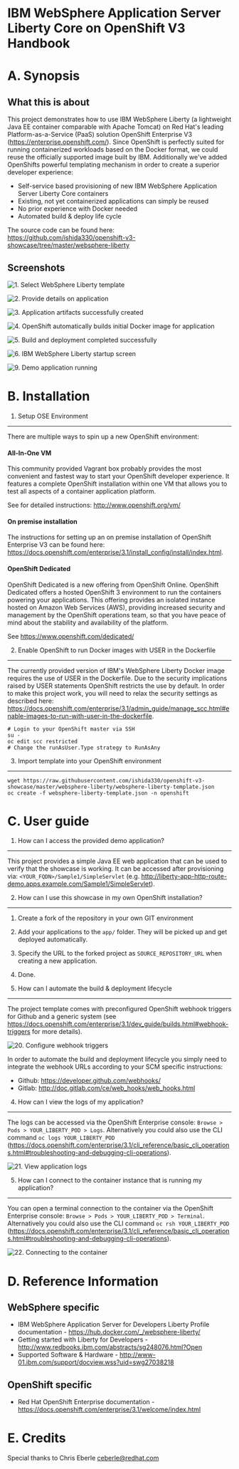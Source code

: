 IBM WebSphere Application Server Liberty Core on OpenShift V3 Handbook
======================================================================

A. Synopsis
===========

What this is about
------------------
This project demonstrates how to use IBM WebSphere Liberty (a lightweight Java EE container comparable with Apache Tomcat) on Red Hat's leading  Platform-as-a-Service (PaaS) solution OpenShift Enterprise V3 (https://enterprise.openshift.com/). Since OpenShift is perfectly suited for running containerized workloads based on the Docker format, we could reuse the officially supported image built by IBM. Additionally we've added OpenShifts powerful templating mechanism in order to create a superior developer experience:

* Self-service based provisioning of new IBM WebSphere Application Server Liberty Core containers
* Existing, not yet containerized applications can simply be reused
* No prior experience with Docker needed
* Automated build & deploy life cycle

The source code can be found here: https://github.com/ishida330/openshift-v3-showcase/tree/master/websphere-liberty

Screenshots
------------------
![1. Select WebSphere Liberty template](./doc/01_select_template.png)

![2. Provide details on application](./doc/02_fill_out_template_details.png)

![3. Application artifacts successfully created](./doc/03_template_creation_result.png)

![4. OpenShift automatically builds initial Docker image for application](./doc/04_build_running.png)

![5. Build and deployment completed successfully](./doc/05_build_and_deployment_finished.png)

![6. IBM WebSphere Liberty startup screen](./doc/06_liberty_splashscreen.png)

![9. Demo application running](./doc/09_demo_application.png)

B. Installation
===============

1. Setup OSE Environment
------------------------
There are multiple ways to spin up a new OpenShift environment:

#### All-In-One VM
This community provided Vagrant box probably provides the most convenient and fastest way to start your OpenShift developer experience. It features a complete OpenShift installation within one VM that allows you to test all aspects of a container application platform.

See for detailed instructions: http://www.openshift.org/vm/

#### On premise installation
The instructions for setting up an on premise installation of OpenShift Enterprise V3 can be found here: https://docs.openshift.com/enterprise/3.1/install_config/install/index.html.

#### OpenShift Dedicated
OpenShift Dedicated is a new offering from OpenShift Online. OpenShift Dedicated offers a hosted OpenShift 3 environment to run the containers powering your applications. This offering provides an isolated instance hosted on Amazon Web Services (AWS), providing increased security and management by the OpenShift operations team, so that you have peace of mind about the stability and availability of the platform.

See https://www.openshift.com/dedicated/

2. Enable OpenShift to run Docker images with USER in the Dockerfile
--------------------------------------------------------------------
The currently provided version of IBM's WebSphere Liberty Docker image requires the use of USER in the Dockerfile. Due to the security implications raised by USER statements OpenShift restricts the use by default. In order to make this project work, you will need to relax the security settings as described here: https://docs.openshift.com/enterprise/3.1/admin_guide/manage_scc.html#enable-images-to-run-with-user-in-the-dockerfile.

```
# Login to your OpenShift master via SSH
su -
oc edit scc restricted
# Change the runAsUser.Type strategy to RunAsAny
```

3. Import template into your OpenShift environment
--------------------------------------------------
```
wget https://raw.githubusercontent.com/ishida330/openshift-v3-showcase/master/websphere-liberty/websphere-liberty-template.json
oc create -f websphere-liberty-template.json -n openshift
```

C. User guide
========================

1. How can I access the provided demo application?
--------------------------------------------------
This project provides a simple Java EE web application that can be used to verify that the showcase is working. It can be accessed after provisioning via:  `<YOUR_FQDN>/Sample1/SimpleServlet` (e.g. http://liberty-app-http-route-demo.apps.example.com/Sample1/SimpleServlet).

2. How can I use this showcase in my own OpenShift installation?
----------------------------------------------------------------
1. Create a fork of the repository in your own GIT environment
2. Add your applications to the `app/` folder. They will be picked up and get deployed automatically.
3. Specify the URL to the forked project as `SOURCE_REPOSITORY_URL` when creating a new application.
4. Done.


3. How can I automate the build & deployment lifecycle
------------------------------------------------------
The project template comes with preconfigured OpenShift webhook triggers for Github and a generic system (see https://docs.openshift.com/enterprise/3.1/dev_guide/builds.html#webhook-triggers for more details).

![20. Configure webhook triggers](./doc/20_webhook_trigger.png)

In order to automate the build and deployment lifecycle you simply need to integrate the webhook URLs according to your SCM specific instructions:

* Github: https://developer.github.com/webhooks/
* Gitlab: http://doc.gitlab.com/ce/web_hooks/web_hooks.html


4. How can I view the logs of my application?
---------------------------------------------
The logs can be accessed via the OpenShift Enterprise console:
`Browse > Pods > YOUR_LIBERTY_POD > Logs`. Alternatively you could also use the CLI command `oc logs YOUR_LIBERTY_POD`  (https://docs.openshift.com/enterprise/3.1/cli_reference/basic_cli_operations.html#troubleshooting-and-debugging-cli-operations).

![21. View application logs](./doc/21_show_liberty_logs.png)

5. How can I connect to the container instance that is running my application?
----------------------------------------------------------------
You can open a terminal connection to the container via the OpenShift Enterprise console: `Browse > Pods > YOUR_LIBERTY_POD > Terminal`. Alternatively you could also use the CLI command `oc rsh YOUR_LIBERTY_POD` (https://docs.openshift.com/enterprise/3.1/cli_reference/basic_cli_operations.html#troubleshooting-and-debugging-cli-operations).

![22. Connecting to the container](./doc/22_show_liberty_terminal.png)

D. Reference Information
========================

WebSphere specific
------------------
* IBM WebSphere Application Server for Developers Liberty Profile documentation - https://hub.docker.com/_/websphere-liberty/
* Getting started with Liberty for Developers -  http://www.redbooks.ibm.com/abstracts/sg248076.html?Open
* Supported Software & Hardware -  http://www-01.ibm.com/support/docview.wss?uid=swg27038218

OpenShift specific
------------------
* Red Hat OpenShift Enterprise documentation -  https://docs.openshift.com/enterprise/3.1/welcome/index.html

E. Credits
==========
Special thanks to Chris Eberle <ceberle@redhat.com>
